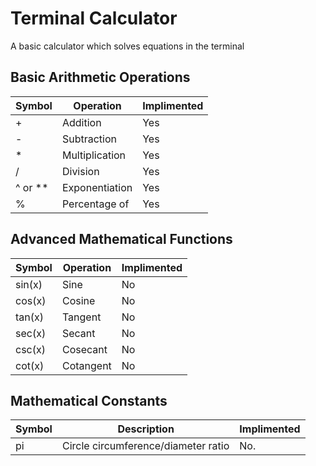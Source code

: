 
# Terminal Calculator
A basic calculator which solves equations in the terminal


## Basic Arithmetic Operations
| Symbol  | Operation      | Implimented |
| ------- | -------------  | ----------- |
| +	      | Addition	   | Yes         |
| -	      | Subtraction    | Yes         |
| *	      | Multiplication | Yes         |
| /	      | Division       | Yes         |
| ^ or ** |	Exponentiation | Yes         |
| %       | Percentage of  | Yes         |

## Advanced Mathematical Functions
| Symbol    | Operation | Implimented |
| --------- | --------- | ----------- |
| sin(x)	| Sine	    | No          |
| cos(x)	| Cosine	| No          |
| tan(x)	| Tangent	| No          |
| sec(x)	| Secant	| No          |
| csc(x)	| Cosecant	| No          |
| cot(x)	| Cotangent	| No          |

##  Mathematical Constants
| Symbol | Description                         | Implimented |
| ------ | ----------------------------------- | ----------- |
| pi     | Circle circumference/diameter ratio | No.         |